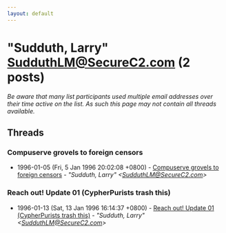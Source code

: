 ```yaml
---
layout: default
---
```


# "Sudduth, Larry" <SudduthLM@SecureC2.com> (2 posts)

_Be aware that many list participants used multiple email addresses over their time active on the list. As such this page may not contain all threads available._

## Threads

### Compuserve grovels to foreign censors
+ 1996-01-05 (Fri, 5 Jan 1996 20:02:08 +0800) - [Compuserve grovels to foreign censors](/archive/1996/01/3430dd07601217c388264232d6347c1b032bbae97d73f1f137c33207e4f95e36) - _"Sudduth, Larry" \<SudduthLM@SecureC2.com\>_

### Reach out! Update 01  (CypherPurists trash this)
+ 1996-01-13 (Sat, 13 Jan 1996 16:14:37 +0800) - [Reach out! Update 01  (CypherPurists trash this)](/archive/1996/01/484281a58a0798ea144b9f7c1861f6f7e84f4e5e3820c3d20e94f8d624036ba4) - _"Sudduth, Larry" \<SudduthLM@SecureC2.com\>_

